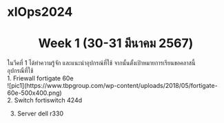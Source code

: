 # xIOps2024
<h1 align="center">Week 1 (30-31 มีนาคม 2567)</h1>

<p align="left">
  ในวีคที่ 1 ได้ทำความรู้จัก และแนะนำอุปกรณ์ที่ใช้ จากนั้นตั้งเป้าหมายการเรียนขอคลาสนี้<br>
  อุปกรณืที่ใช้ <br>
 1. Friewall fortigate 60e<br>
 ![pic1](https://www.tbpgroup.com/wp-content/uploads/2018/05/fortigate-60e-500x400.png)<br>
 2. Switch fortiswitch 424d<br>

 3. Server dell r330<br>
  <br>
</p>



